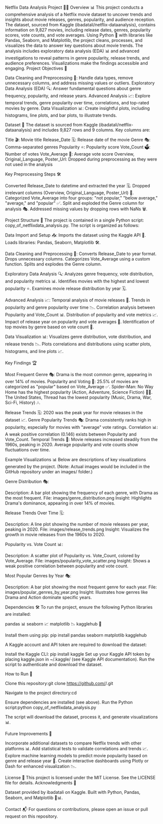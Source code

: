 Netflix Data Analysis Project 🎥🍿
Overview 📊
This project conducts a comprehensive analysis of a Netflix movie dataset to uncover trends and insights about movie releases, genres, popularity, and audience reception. The dataset, sourced from Kaggle (ibadatali/netflix-dataanalysis), contains information on 9,827 movies, including release dates, genres, popularity scores, vote counts, and vote averages. Using Python 🐍 with libraries like Pandas, Seaborn, and Matplotlib, the project cleans, processes, and visualizes the data to answer key questions about movie trends.
The analysis includes exploratory data analysis (EDA) 📊 and advanced investigations to reveal patterns in genre popularity, release trends, and audience preferences. Visualizations make the findings accessible and engaging.
Project Objectives 🎯

Data Cleaning and Preprocessing 🧹: Handle data types, remove unnecessary columns, and address missing values or outliers.
Exploratory Data Analysis (EDA) 🔍: Answer fundamental questions about genre frequency, popularity, and release years.
Advanced Analysis 📈: Explore temporal trends, genre popularity over time, correlations, and top-rated movies by genre.
Data Visualization 📊: Create insightful plots, including histograms, line plots, and bar plots, to illustrate trends.

Dataset 📂
The dataset is sourced from Kaggle (ibadatali/netflix-dataanalysis) and includes 9,827 rows and 9 columns. Key columns are:

Title 🎬: Movie title
Release_Date 🗓️: Release date of the movie
Genre 🎭: Comma-separated genres
Popularity ⭐: Popularity score
Vote_Count 🗳️: Number of votes
Vote_Average 🌟: Average vote score
Overview, Original_Language, Poster_Url: Dropped during preprocessing as they were not used in the analysis

Key Preprocessing Steps 🛠️

Converted Release_Date to datetime and extracted the year 🗓️.
Dropped irrelevant columns (Overview, Original_Language, Poster_Url) 🚮.
Categorized Vote_Average into four groups: "not popular," "below average," "average," and "popular" ✅.
Split and exploded the Genre column for analysis 🎭.
Addressed missing values by dropping rows with NaNs 🗑️.

Project Structure 📑
The project is contained in a single Python script: copy_of_netflixdata_analysis.py. The script is organized as follows:

Data Import and Setup 📥:
Imports the dataset using the Kaggle API 🔑.
Loads libraries: Pandas, Seaborn, Matplotlib 🛠️.


Data Cleaning and Preprocessing 🧹:
Converts Release_Date to year format.
Drops unnecessary columns.
Categorizes Vote_Average using a custom function.
Splits and explodes the Genre column.


Exploratory Data Analysis 🔍:
Analyzes genre frequency, vote distribution, and popularity metrics 📊.
Identifies movies with the highest and lowest popularity ⭐.
Examines movie release distribution by year 🗓️.


Advanced Analysis 📈:
Temporal analysis of movie releases 📅.
Trends in popularity and genre popularity over time 📉.
Correlation analysis between Popularity and Vote_Count 📊.
Distribution of popularity and vote metrics 📈.
Impact of release year on popularity and vote averages 📅.
Identification of top movies by genre based on vote count 🌟.


Data Visualization 📊:
Visualizes genre distribution, vote distribution, and release trends 📉.
Plots correlations and distributions using scatter plots, histograms, and line plots 📈.



Key Findings 🏆

Most Frequent Genre 🎭: Drama is the most common genre, appearing in over 14% of movies.
Popularity and Voting 🌟:
25.5% of movies are categorized as "popular" based on Vote_Average ✅.
Spider-Man: No Way Home has the highest popularity (Action, Adventure, Science Fiction) 🦸‍♂️.
The United States, Thread has the lowest popularity (Music, Drama, War, Sci-Fi, History) 🎶.


Release Trends 🗓️: 2020 was the peak year for movie releases in the dataset 📈.
Genre Popularity Trends 🎭: Drama consistently ranks high in popularity, especially for movies with "average" vote ratings.
Correlation 📊: A weak positive correlation (0.146) exists between Popularity and Vote_Count.
Temporal Trends 📅: Movie releases increased steadily from the 1960s, peaking in 2020. Average popularity and vote counts show fluctuations over time.

Example Visualizations 📊
Below are descriptions of key visualizations generated by the project. (Note: Actual images would be included in the GitHub repository under an images/ folder.)

Genre Distribution 🎭:

Description: A bar plot showing the frequency of each genre, with Drama as the most frequent.
File: images/genre_distribution.png
Insight: Highlights Drama's dominance, appearing in over 14% of movies.


Release Trends Over Time 🗓️:

Description: A line plot showing the number of movie releases per year, peaking in 2020.
File: images/release_trends.png
Insight: Visualizes the growth in movie releases from the 1960s to 2020.


Popularity vs. Vote Count 📊:

Description: A scatter plot of Popularity vs. Vote_Count, colored by Vote_Average.
File: images/popularity_vote_scatter.png
Insight: Shows a weak positive correlation between popularity and vote count.


Most Popular Genres by Year 🎭:

Description: A bar plot showing the most frequent genre for each year.
File: images/popular_genres_by_year.png
Insight: Illustrates how genres like Drama and Action dominate specific years.



Dependencies 🛠️
To run the project, ensure the following Python libraries are installed:

pandas 📊
seaborn 📈
matplotlib 📉
kagglehub 🔑

Install them using pip:
pip install pandas seaborn matplotlib kagglehub

A Kaggle account and API token are required to download the dataset:

Install the Kaggle CLI: pip install kaggle
Set up your Kaggle API token by placing kaggle.json in ~/.kaggle/ (see Kaggle API documentation).
Run the script to authenticate and download the dataset.

How to Run 🚀

Clone this repository:git clone https://github.com/<your-username>/<your-repo-name>.git


Navigate to the project directory:cd <your-repo-name>


Ensure dependencies are installed (see above).
Run the Python script:python copy_of_netflixdata_analysis.py


The script will download the dataset, process it, and generate visualizations 📊.

Future Improvements 🔮

Incorporate additional datasets to compare Netflix trends with other platforms 📊.
Add statistical tests to validate correlations and trends 📈.
Explore machine learning models to predict movie popularity based on genre and release year 🤖.
Create interactive dashboards using Plotly or Dash for enhanced visualization 📉.

License 📜
This project is licensed under the MIT License. See the LICENSE file for details.
Acknowledgments 🙏

Dataset provided by ibadatali on Kaggle.
Built with Python, Pandas, Seaborn, and Matplotlib 🐍📊.

Contact 📬
For questions or contributions, please open an issue or pull request on this repository.
